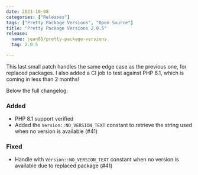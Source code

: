 ```yaml
---
date: 2021-10-08
categories: ["Releases"]
tags: ["Pretty Package Versions", "Open Source"]
title: "Pretty Package Versions 2.0.5"
release:
  name: jean85/pretty-package-versions
  tag: 2.0.5

---
```

This last small patch handles the same edge case as the previous one, for replaced packages. I also added a CI job to test against PHP 8.1, which is coming in less than 2 months!
<!--more-->
Below the full changelog:

### Added
* PHP 8.1 support verified
* Added the `Version::NO_VERSION_TEXT` constant to retrieve the string used when no version is available (#41)
### Fixed
* Handle with `Version::NO_VERSION_TEXT` constant when no version is available due to replaced package (#41)
